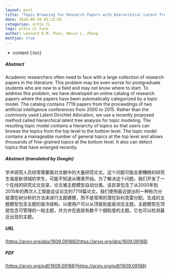 ```yaml
---
layout: post
title: "Topic Browsing for Research Papers with Hierarchical Latent Tree Analysis"
date: 2016-09-29 03:22:01
categories: arXiv_CL
tags: arXiv_CL Face
author: Leonard K.M. Poon, Nevin L. Zhang
mathjax: true
---
```


* content
{:toc}

##### Abstract
Academic researchers often need to face with a large collection of research papers in the literature. This problem may be even worse for postgraduate students who are new to a field and may not know where to start. To address this problem, we have developed an online catalog of research papers where the papers have been automatically categorized by a topic model. The catalog contains 7719 papers from the proceedings of two artificial intelligence conferences from 2000 to 2015. Rather than the commonly used Latent Dirichlet Allocation, we use a recently proposed method called hierarchical latent tree analysis for topic modeling. The resulting topic model contains a hierarchy of topics so that users can browse the topics from the top level to the bottom level. The topic model contains a manageable number of general topics at the top level and allows thousands of fine-grained topics at the bottom level. It also can detect topics that have emerged recently.

##### Abstract (translated by Google)
学术研究人员经常需要面对文献中的大量研究论文。这个问题可能会更糟糕的研究生谁是新领域的学生，可能不知道从哪里开始。为了解决这个问题，我们开发了一个在线的研究论文目录，论文被主题模型自动分类。该目录包含了从2000年到2015年的两次人工智能会议论文的7719篇论文。我们使用最近提出的一种称为分层潜在树分析的方法来进行主题建模，而不是常用的潜在狄利克雷分配。生成的主题模型包含主题的层次结构，以便用户可以从顶层到底层浏览主题。主题模型在顶层包含可管理的一般主题，并允许在底层有数千个细粒度的主题。它也可以检测最近出现的主题。

##### URL
[https://arxiv.org/abs/1609.09188](https://arxiv.org/abs/1609.09188)

##### PDF
[https://arxiv.org/pdf/1609.09188](https://arxiv.org/pdf/1609.09188)

